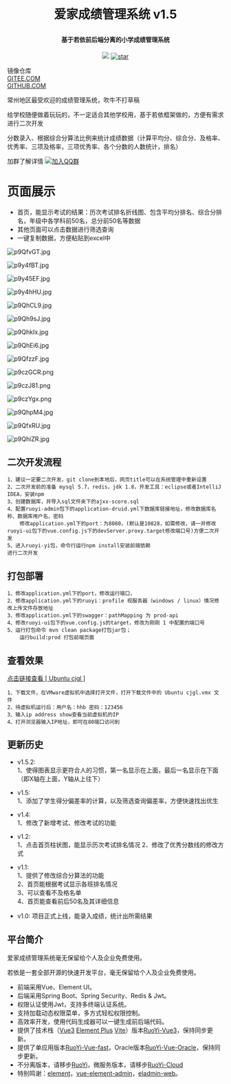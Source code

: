 
<h1 align="center" style="margin: 30px 0 30px; font-weight: bold;">爱家成绩管理系统 v1.5</h1>
<h4 align="center">基于若依前后端分离的小学成绩管理系统</h4>
<p align="center">
	<a href="https://gitee.com/hysro/school-score/tree/master/LICENSE"><img src="https://img.shields.io/github/license/mashape/apistatus.svg"></a>
    <a href='https://gitee.com/hysro/school-score/stargazers'><img src='https://gitee.com/hysro/school-score/badge/star.svg?theme=dark' alt='star'></img></a>
</p>

镜像仓库  
<a href="https://gitee.com/hysro/school-score">GITEE.COM</a><br/>
<a href="https://github.com/hysro1997/school-score">GITHUB.COM</a>



<p>常州地区最受欢迎的成绩管理系统，吹牛不打草稿</p>
<p>给学校随便做着玩玩的，不一定适合其他学校用，基于若依框架做的，方便有需求进行二次开发</p>
<p>分数录入、根据综合分算法比例来统计成绩数据（计算平均分、综合分、及格率、优秀率、三项及格率，三项优秀率、各个分数的人数统计，排名）</p>

加群了解详情
[![加入QQ群](https://img.shields.io/badge/未满-637914590-blue.svg)](https://jq.qq.com/?_wv=1027&k=3lofOeSF)

# 页面展示
* 首页，能显示考试的结果：历次考试排名折线图、包含平均分排名、综合分排名，年级中各学科前50名，总分前50名等数据
* 其他页面可以点击数据进行筛选查询
* 一键复制数据，方便粘贴到excel中

![p9QfvGT.jpg](https://s1.ax1x.com/2023/04/27/p9QfvGT.jpg)

![p9y4fBT.jpg](https://s1.ax1x.com/2023/05/12/p9y4fBT.jpg)

![p9y45EF.jpg](https://s1.ax1x.com/2023/05/12/p9y45EF.jpg)

![p9y4hHU.jpg](https://s1.ax1x.com/2023/05/12/p9y4hHU.jpg)

![p9QhCL9.jpg](https://s1.ax1x.com/2023/04/27/p9QhCL9.jpg)

![p9Qh9sJ.jpg](https://s1.ax1x.com/2023/04/27/p9Qh9sJ.jpg)

![p9QhkIx.jpg](https://s1.ax1x.com/2023/04/27/p9QhkIx.jpg)

![p9QhEi6.jpg](https://s1.ax1x.com/2023/04/27/p9QhEi6.jpg)

![p9QfzzF.jpg](https://s1.ax1x.com/2023/04/27/p9QfzzF.jpg)

![p9czGCR.png](https://s1.ax1x.com/2023/05/14/p9czGCR.png)

![p9czJ81.png](https://s1.ax1x.com/2023/05/14/p9czJ81.png)

![p9czYgx.png](https://s1.ax1x.com/2023/05/14/p9czYgx.png)

![p9QhpM4.jpg](https://s1.ax1x.com/2023/04/27/p9QhpM4.jpg)

![p9QfxRU.jpg](https://s1.ax1x.com/2023/04/27/p9QfxRU.jpg)

![p9QhiZR.jpg](https://s1.ax1x.com/2023/04/27/p9QhiZR.jpg)

## 二次开发流程
    1、建议一定要二次开发，git clone到本地后，网页title可以在系统管理中重新设置
    2、二次开发前的准备 mysql 5.7，redis，jdk 1.8，开发工具：eclipse或者IntelliJ IDEA，安装npm
    3、创建数据库，并导入sql文件夹下的ajxx-score.sql
    4、配置ruoyi-admin包下的application-druid.yml下数据库链接地址，修改数据库名称、数据库用户名、密码
        修改application.yml下的port：为8080，(默认是10828，如需修改，请一并修改ruoyi-ui包下的vue.config.js下的devServer.proxy.target修改端口号)方便二次开发
    5、进入ruoyi-yi包，命令行运行npm install安装前端依赖
    进行二次开发
## 打包部署
    1、修改application.yml下的port，修改运行端口，
    2、修改application.yml下的ruoyi：profile 视服务器（windows / linux）情况修改上传文件存放地址
    3、修改application.yml下的swagger：pathMapping 为 prod-api
    4、修改ruoyi-ui包下的vue.config.js的target，修改为刚刚 1 中配置的端口号
    5、运行打包命令 mvn clean package打包jar包；
        运行build:prod 打包前端页面

## 查看效果
<p> <a href="https://pan.baidu.com/s/1gMJj4lD7bCgzGHqJhKkQFg?pwd=8rdt"> 点击链接查看 [ Ubuntu cjgl ] </a> </p>
    
    1、下载文件，在VMware虚拟机中选择打开文件，打开下载文件中的 Ubuntu cjgl.vmx 文件
    2、待虚拟机运行后：用户名：hhb 密码：123456
    3、输入ip address show查看当前虚拟机的IP
    4、打开浏览器输入IP地址，即可在80端口访问到

## 更新历史

* v1.5.2:  
    1、使得图表显示更符合人的习惯，第一名显示在上面，最后一名显示在下面（即X轴在上面，Y轴从上往下）
    
* v1.5:  
    1、添加了学生得分偏差率的计算，以及筛选查询偏差率，方便快速找出优生

* v1.4:  
    1、修改了新增考试、修改考试的功能  
    
* v1.2:  
    1、点击首页柱状图，能显示历次考试排名情况
    2、修改了优秀分数线的修改方式
    
* v1.1:  
    1、提供了修改综合分算法的功能  
    2、首页能根据考试显示各班排名情况  
    3、可以查看不及格名单  
    4、首页能查看前后50名及其详细信息 
    
* v1.0:  项目正式上线，能录入成绩，统计出所需结果

## 平台简介
爱家成绩管理系统毫无保留给个人及企业免费使用。

若依是一套全部开源的快速开发平台，毫无保留给个人及企业免费使用。

* 前端采用Vue、Element UI。
* 后端采用Spring Boot、Spring Security、Redis & Jwt。
* 权限认证使用Jwt，支持多终端认证系统。
* 支持加载动态权限菜单，多方式轻松权限控制。
* 高效率开发，使用代码生成器可以一键生成前后端代码。
* 提供了技术栈（[Vue3](https://v3.cn.vuejs.org) [Element Plus](https://element-plus.org/zh-CN) [Vite](https://cn.vitejs.dev)）版本[RuoYi-Vue3](https://github.com/yangzongzhuan/RuoYi-Vue3)，保持同步更新。
* 提供了单应用版本[RuoYi-Vue-fast](https://github.com/yangzongzhuan/RuoYi-Vue-fast)，Oracle版本[RuoYi-Vue-Oracle](https://github.com/yangzongzhuan/RuoYi-Vue-Oracle)，保持同步更新。
* 不分离版本，请移步[RuoYi](https://gitee.com/y_project/RuoYi)，微服务版本，请移步[RuoYi-Cloud](https://gitee.com/y_project/RuoYi-Cloud)
* 特别鸣谢：[element](https://github.com/ElemeFE/element)，[vue-element-admin](https://github.com/PanJiaChen/vue-element-admin)，[eladmin-web](https://github.com/elunez/eladmin-web)。
